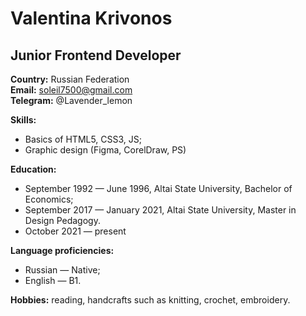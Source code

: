 

# Valentina Krivonos #

## Junior Frontend Developer ##
 
**Country:** Russian Federation  
**Email:**	soleil7500@gmail.com  
**Telegram:** @Lavender_lemon

**Skills:**
* Basics of HTML5, CSS3, JS;
* Graphic design (Figma, CorelDraw, PS)

**Education:**
* September 1992 — June 1996, Altai State University, Bachelor of Economics;
* September 2017 — January 2021, Altai State University, Master in Design Pedagogy.
* October 2021 — present 

**Language proficiencies:**
* Russian — Native;
* English — B1.

**Hobbies:** reading, handcrafts such as knitting, crochet, embroidery.

